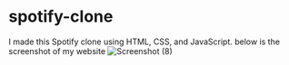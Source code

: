 # spotify-clone
 I made this Spotify clone using HTML, CSS, and JavaScript. below is the screenshot of my website
![Screenshot (8)](https://github.com/Sandeepgudme/spotify-clone/assets/78961434/4f572248-a5d9-4668-b2f8-f35cb5a7a6df)
